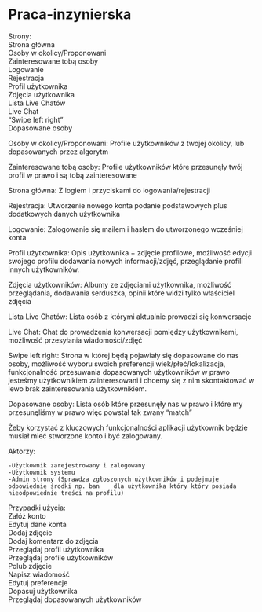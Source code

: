 # Praca-inzynierska
Strony:  
Strona główna  
Osoby w okolicy/Proponowani  
Zainteresowane tobą osoby  
Logowanie  
Rejestracja  
Profil użytkownika  
Zdjęcia użytkownika  
Lista Live Chatów  
Live Chat  
“Swipe left right”  
Dopasowane osoby  

Osoby w okolicy/Proponowani: Profile użytkowników z twojej okolicy, lub dopasowanych przez algorytm

Zainteresowane tobą osoby: Profile użytkowników które przesunęły twój profil w prawo i są tobą zainteresowane

Strona główna: Z logiem i przyciskami do logowania/rejestracji

Rejestracja: Utworzenie nowego konta podanie podstawowych plus dodatkowych danych użytkownika

Logowanie: Zalogowanie się mailem i hasłem do utworzonego wcześniej konta

Profil użytkownika: Opis użytkownika + zdjęcie profilowe, możliwość edycji swojego profilu dodawania nowych informacji/zdjęć, przeglądanie profili innych użytkowników.

Zdjęcia użytkowników: Albumy ze zdjęciami użytkownika, możliwość przeglądania, dodawania serduszka, opinii które widzi tylko właściciel zdjęcia

Lista Live Chatów: Lista osób z którymi aktualnie prowadzi się konwersacje

Live Chat: Chat do prowadzenia konwersacji pomiędzy użytkownikami, możliwość przesyłania wiadomości/zdjęć

Swipe left right: Strona w której będą pojawiały się dopasowane do nas osoby, możliwość wyboru swoich preferencji wiek/płeć/lokalizacja, funkcjonalność przesuwania dopasowanych użytkowników w prawo jesteśmy użytkownikiem zainteresowani i chcemy się z nim skontaktować w lewo brak zainteresowania użytkownikiem.


Dopasowane osoby:
Lista osób które przesunęły nas w prawo i które my przesunęliśmy w prawo więc powstał tak zwany “match”

Żeby korzystać z kluczowych funkcjonalności aplikacji użytkownik będzie musiał mieć stworzone konto i być zalogowany.

Aktorzy: 

    -Użytkownik zarejestrowany i zalogowany
    -Użytkownik systemu
    -Admin strony (Sprawdza zgłoszonych użytkowników i podejmuje odpowiednie środki np. ban    dla użytkownika który który posiada nieodpowiednie treści na profilu)

Przypadki użycia:  
    Załóż konto  
    Edytuj dane konta  
    Dodaj zdjęcie  
    Dodaj komentarz do zdjęcia  
    Przeglądaj profil użytkownika  
    Przeglądaj profile użytkowników  
    Polub zdjęcie  
    Napisz wiadomość  
    Edytuj preferencje  
    Dopasuj użytkownika   
    Przeglądaj dopasowanych użytkowników  
